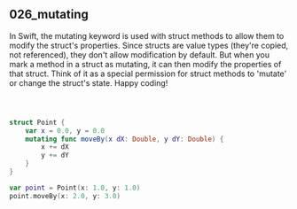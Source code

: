 ## 026_mutating

In Swift, the mutating keyword is used with struct methods to allow them to modify the struct's properties. Since structs are value types (they're copied, not referenced), they don't allow modification by default. But when you mark a method in a struct as mutating, it can then modify the properties of that struct. Think of it as a special permission for struct methods to 'mutate' or change the struct's state. Happy coding!

```swift



struct Point {
    var x = 0.0, y = 0.0
    mutating func moveBy(x dX: Double, y dY: Double) {
        x += dX
        y += dY
    }
}

var point = Point(x: 1.0, y: 1.0)
point.moveBy(x: 2.0, y: 3.0)

```